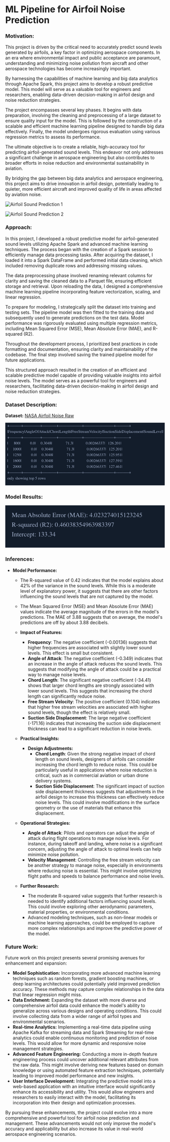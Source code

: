 # ML Pipeline for Airfoil Noise Prediction

### Motivation:

This project is driven by the critical need to accurately predict sound levels generated by airfoils, a key factor in optimizing aerospace components. In an era where environmental impact and public acceptance are paramount, understanding and minimizing noise pollution from aircraft and other aerospace technologies has become increasingly important.
    
By harnessing the capabilities of machine learning and big data analytics through Apache Spark, this project aims to develop a robust predictive model. This model will serve as a valuable tool for engineers and researchers, enabling data-driven decision-making in airfoil design and noise reduction strategies.
    
The project encompasses several key phases. It begins with data preparation, involving the cleaning and preprocessing of a large dataset to ensure quality input for the model. This is followed by the construction of a scalable and efficient machine learning pipeline designed to handle big data effectively. Finally, the model undergoes rigorous evaluation using various regression metrics to assess its performance.
    
The ultimate objective is to create a reliable, high-accuracy tool for predicting airfoil-generated sound levels. This endeavor not only addresses a significant challenge in aerospace engineering but also contributes to broader efforts in noise reduction and environmental sustainability in aviation.
    
By bridging the gap between big data analytics and aerospace engineering, this project aims to drive innovation in airfoil design, potentially leading to quieter, more efficient aircraft and improved quality of life in areas affected by aviation noise.

![Airfoil Sound Prediction 1](https://camo.githubusercontent.com/b43aaf71ea89eab01f6921bccdb8a5f93fc8f1589753676299752de36a856a0a/68747470733a2f2f63662d636f75727365732d646174612e73332e75732e636c6f75642d6f626a6563742d73746f726167652e617070646f6d61696e2e636c6f75642f49424d536b696c6c734e6574776f726b2d424430323331454e2d436f7572736572612f696d616765732f416972666f696c5f616e676c655f6f665f61747461636b2e6a7067)

![Airfoil Sound Prediction 2](https://camo.githubusercontent.com/157ef2b6c697b82c0b747a554167df1297119d43e84fc288f87afb6973d2a181/68747470733a2f2f63662d636f75727365732d646174612e73332e75732e636c6f75642d6f626a6563742d73746f726167652e617070646f6d61696e2e636c6f75642f49424d536b696c6c734e6574776f726b2d424430323331454e2d436f7572736572612f696d616765732f416972666f696c5f776974685f666c6f772e706e67)

### Approach:

In this project, I developed a robust predictive model for airfoil-generated sound levels utilizing Apache Spark and advanced machine learning techniques. The process began with the creation of a Spark session to efficiently manage data processing tasks. After acquiring the dataset, I loaded it into a Spark DataFrame and performed initial data cleaning, which included removing duplicate rows and addressing missing values.
    
The data preprocessing phase involved renaming relevant columns for clarity and saving the cleaned data to a Parquet file, ensuring efficient storage and retrieval. Upon reloading the data, I designed a comprehensive machine learning pipeline incorporating feature vectorization, scaling, and linear regression.
    
To prepare for modeling, I strategically split the dataset into training and testing sets. The pipeline model was then fitted to the training data and subsequently used to generate predictions on the test data. Model performance was rigorously evaluated using multiple regression metrics, including Mean Squared Error (MSE), Mean Absolute Error (MAE), and R-squared (R2).
    
Throughout the development process, I prioritized best practices in code formatting and documentation, ensuring clarity and maintainability of the codebase. The final step involved saving the trained pipeline model for future applications.
    
This structured approach resulted in the creation of an efficient and scalable predictive model capable of providing valuable insights into airfoil noise levels. The model serves as a powerful tool for engineers and researchers, facilitating data-driven decision-making in airfoil design and noise reduction strategies.

### Dataset Description:

**Dataset:** [NASA Airfoil Noise Raw](https://cf-courses-data.s3.us.cloud-object-storage.appdomain.cloud/IBMSkillsNetwork-BD0231EN-Coursera/datasets/NASA_airfoil_noise_raw.csv)

![Dataset Description](https://github.com/DSM2499/Airfoil_sound_predictions/blob/main/airfoil%20images/Airfoil%20Dataset%20(1).png)

### Model Results:

  ![Model Results](https://github.com/DSM2499/Airfoil_sound_predictions/blob/main/airfoil%20images/Airfoil%20results.png)

### Inferences:

- **Model Performance:**
    - The R-squared value of 0.42 indicates that the model explains about 42% of the variance in the sound levels. While this is a moderate level of explanatory power, it suggests that there are other factors influencing the sound levels that are not captured by the model.
    - The Mean Squared Error (MSE) and Mean Absolute Error (MAE) values indicate the average magnitude of the errors in the model's predictions. The MAE of 3.88 suggests that on average, the model's predictions are off by about 3.88 decibels.

  - **Impact of Features:**
    - **Frequency**: The negative coefficient (-0.00136) suggests that higher frequencies are associated with slightly lower sound levels. This effect is small but consistent.
    - **Angle of Attack**: The negative coefficient (-0.349) indicates that an increase in the angle of attack reduces the sound levels. This suggests that modifying the angle of attack could be a practical way to manage noise levels.
    - **Chord Length**: The significant negative coefficient (-34.41) shows that larger chord lengths are strongly associated with lower sound levels. This suggests that increasing the chord length can significantly reduce noise.
    - **Free Stream Velocity**: The positive coefficient (0.104) indicates that higher free stream velocities are associated with higher sound levels, though the effect is relatively small.
    - **Suction Side Displacement**: The large negative coefficient (-171.16) indicates that increasing the suction side displacement thickness can lead to a significant reduction in noise levels.

  - **Practical Insights:**
    - **Design Adjustments:**
      - **Chord Length**: Given the strong negative impact of chord length on sound levels, designers of airfoils can consider increasing the chord length to reduce noise. This could be particularly useful in applications where noise reduction is critical, such as in commercial aviation or urban drone delivery systems.
      - **Suction Side Displacement**: The significant impact of suction side displacement thickness suggests that adjustments in the airfoil design to increase this thickness can effectively reduce noise levels. This could involve modifications in the surface geometry or the use of materials that enhance this displacement.
  - **Operational Strategies:**
      - **Angle of Attack**: Pilots and operators can adjust the angle of attack during flight operations to manage noise levels. For instance, during takeoff and landing, where noise is a significant concern, adjusting the angle of attack to optimal levels can help minimize noise pollution.
      - **Velocity Management**: Controlling the free stream velocity can be another strategy to manage noise, especially in environments where reducing noise is essential. This might involve optimizing flight paths and speeds to balance performance and noise levels.
  - **Further Research:**
      - The moderate R-squared value suggests that further research is needed to identify additional factors influencing sound levels. This could involve exploring other aerodynamic parameters, material properties, or environmental conditions.
      - Advanced modeling techniques, such as non-linear models or machine learning approaches, could be employed to capture more complex relationships and improve the predictive power of the model.



### Future Work:

Future work on this project presents several promising avenues for enhancement and expansion:
- **Model Sophistication:** Incorporating more advanced machine learning techniques such as random forests, gradient boosting machines, or deep learning architectures could potentially yield improved prediction accuracy. These methods may capture complex relationships in the data that linear regression might miss.
- **Data Enrichment:** Expanding the dataset with more diverse and comprehensive airfoil data could enhance the model's ability to generalize across various designs and operating conditions. This could involve collecting data from a wider range of airfoil types and environmental scenarios.
- **Real-time Analytics:** Implementing a real-time data pipeline using Apache Kafka for streaming data and Spark Streaming for real-time analytics could enable continuous monitoring and prediction of noise levels. This would allow for more dynamic and responsive noise management strategies.
- **Advanced Feature Engineering:** Conducting a more in-depth feature engineering process could uncover additional relevant attributes from the raw data. This might involve deriving new features based on domain knowledge or using automated feature extraction techniques, potentially leading to improved model performance and new insights.
- **User Interface Development:** Integrating the predictive model into a web-based application with an intuitive interface would significantly enhance its accessibility and utility. This would allow engineers and researchers to easily interact with the model, facilitating its incorporation into their design and optimization processes.

By pursuing these enhancements, the project could evolve into a more comprehensive and powerful tool for airfoil noise prediction and management. These advancements would not only improve the model's accuracy and applicability but also increase its value in real-world aerospace engineering scenarios.

